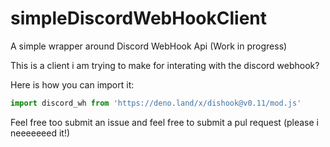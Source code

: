 # simpleDiscordWebHookClient
A simple wrapper around Discord WebHook Api (Work in progress)

This is a client i am trying to make for interating with the discord webhook?

Here is how you can import it:
```javascript
import discord_wh from 'https://deno.land/x/dishook@v0.11/mod.js'
```

Feel free too submit an issue and feel free to submit a pul request (please i neeeeeeed it!)

